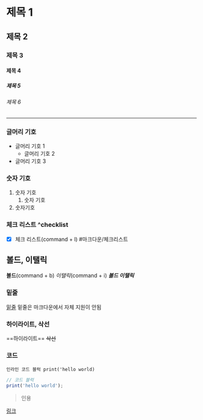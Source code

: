 # 제목 1
## 제목 2
### 제목 3
#### 제목 4
##### 제목 5
###### 제목 6
---
### 글머리 기호
- 글머리 기호 1
	- 글머리 기호 2
- 글머리 기호 3

### 숫자 기호
1. 숫자 기호
	1. 숫자 기호
2. 숫자기호

### 체크 리스트 ^checklist
- [x] 체크 리스트(command + l) #마크다운/체크리스트

## 볼드, 이탤릭
**볼드**(command + b)
*이탤릭*(command + i)
***볼드 이탤릭***

### 밑줄
<u>밑줄</u>
밑줄은 마크다운에서 자체 지원이 안됨

### 하이라이트, 삭선
==하이라이트==
~~삭선~~

### 코드
`인라인 코드 블럭 print('hello world)`

```javaScript
// 코드 블럭
print('hello world');
```

> 인용

[링크](https://obsidian.md)



